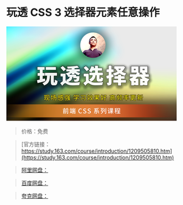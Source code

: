 # 玩透 CSS 3 选择器元素任意操作

![img](../../../assets/study163/free/cd29a49a824e470f9854bb537d8325ae.png)

> 价格：免费

> [官方链接：https://study.163.com/course/introduction/1209505810.htm](https://study.163.com/course/introduction/1209505810.htm)

> [阿里网盘：]()

> [百度网盘：]()

> [夸克网盘：]()
